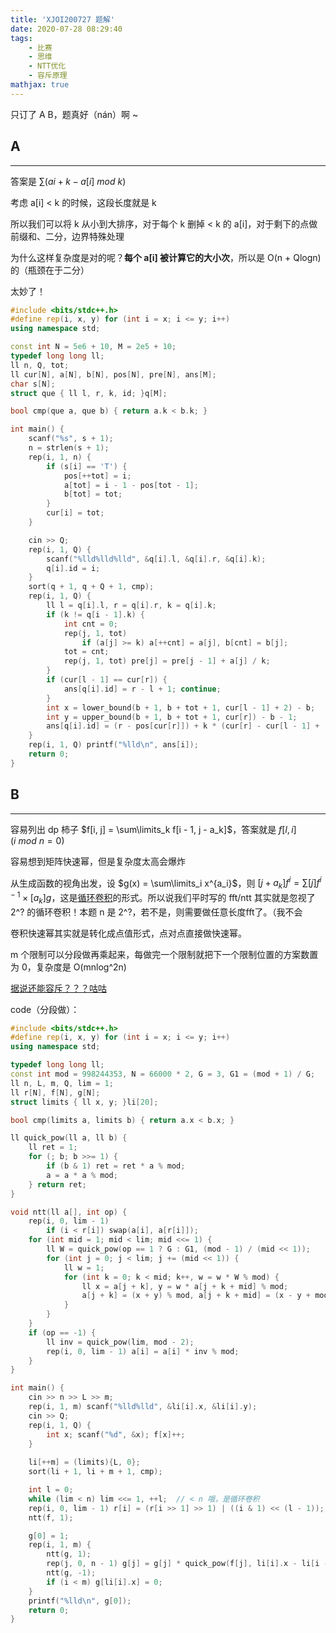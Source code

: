 ```yaml
---
title: 'XJOI200727 题解'
date: 2020-07-28 08:29:40
tags: 
    - 比赛
    - 思维
    - NTT优化
    - 容斥原理
mathjax: true
---
```


只订了 A B，题真好（nán）啊 ~

## A
-----

答案是 $\sum (ai + k - a[i]\ mod\ k)$

考虑 a[i] < k 的时候，这段长度就是 k

所以我们可以将 k 从小到大排序，对于每个 k 删掉 < k 的 a[i]，对于剩下的点做前缀和、二分，边界特殊处理

为什么这样复杂度是对的呢？**每个 a[i] 被计算它的大小次**，所以是 O(n + Qlogn) 的（瓶颈在于二分）

太妙了！

``` c++
#include <bits/stdc++.h>
#define rep(i, x, y) for (int i = x; i <= y; i++)
using namespace std;

const int N = 5e6 + 10, M = 2e5 + 10;
typedef long long ll;
ll n, Q, tot;
ll cur[N], a[N], b[N], pos[N], pre[N], ans[M];
char s[N];
struct que { ll l, r, k, id; }q[M];

bool cmp(que a, que b) { return a.k < b.k; }

int main() {
    scanf("%s", s + 1);
    n = strlen(s + 1);
    rep(i, 1, n) {
        if (s[i] == 'T') {
            pos[++tot] = i;
            a[tot] = i - 1 - pos[tot - 1];
            b[tot] = tot;
        }
        cur[i] = tot;
    }

    cin >> Q;
    rep(i, 1, Q) {
        scanf("%lld%lld%lld", &q[i].l, &q[i].r, &q[i].k);
        q[i].id = i;
    }
    sort(q + 1, q + Q + 1, cmp);
    rep(i, 1, Q) {
        ll l = q[i].l, r = q[i].r, k = q[i].k;
        if (k != q[i - 1].k) {
            int cnt = 0;
            rep(j, 1, tot)
                if (a[j] >= k) a[++cnt] = a[j], b[cnt] = b[j];
            tot = cnt;
            rep(j, 1, tot) pre[j] = pre[j - 1] + a[j] / k;
        }
        if (cur[l - 1] == cur[r]) {
            ans[q[i].id] = r - l + 1; continue;
        }
        int x = lower_bound(b + 1, b + tot + 1, cur[l - 1] + 2) - b;
        int y = upper_bound(b + 1, b + tot + 1, cur[r]) - b - 1;
        ans[q[i].id] = (r - pos[cur[r]]) + k * (cur[r] - cur[l - 1] + (pre[y] - pre[x - 1]) + (pos[cur[l - 1] + 1] - l) / k);
    }
    rep(i, 1, Q) printf("%lld\n", ans[i]);
    return 0;
}
```

## B
-----

容易列出 dp 柿子 $f[i, j] = \sum\limits_k f[i - 1, j - a_k]$，答案就是 $f[l, i](i\ mod\ n = 0)$

容易想到矩阵快速幂，但是复杂度太高会爆炸

从生成函数的视角出发，设 $g(x) = \sum\limits_i x^{a_i}$，则 $[j + a_k] f^i = \sum [j]f^{i - 1} \times [a_k] g$，这是[循环卷积](https://www.cnblogs.com/birchtree/p/12287474.html)的形式。所以说我们平时写的 fft/ntt 其实就是忽视了 2^? 的循环卷积！本题 n 是 2^?，若不是，则需要做任意长度fft了。（我不会

卷积快速幂其实就是转化成点值形式，点对点直接做快速幂。

m 个限制可以分段做再乘起来，每做完一个限制就把下一个限制位置的方案数置为 0，复杂度是 O(mnlog^2n)

[据说还能容斥？？？咕咕](https://www.cnblogs.com/Flying2018/p/13387482.html)

code（分段做）：
``` c++
#include <bits/stdc++.h>
#define rep(i, x, y) for (int i = x; i <= y; i++)
using namespace std;

typedef long long ll;
const int mod = 998244353, N = 66000 * 2, G = 3, G1 = (mod + 1) / G;
ll n, L, m, Q, lim = 1;
ll r[N], f[N], g[N];
struct limits { ll x, y; }li[20];

bool cmp(limits a, limits b) { return a.x < b.x; }

ll quick_pow(ll a, ll b) {
    ll ret = 1;
    for (; b; b >>= 1) {
        if (b & 1) ret = ret * a % mod;
        a = a * a % mod;
    } return ret;
}

void ntt(ll a[], int op) {
    rep(i, 0, lim - 1)
        if (i < r[i]) swap(a[i], a[r[i]]);
    for (int mid = 1; mid < lim; mid <<= 1) {
        ll W = quick_pow(op == 1 ? G : G1, (mod - 1) / (mid << 1));
        for (int j = 0; j < lim; j += (mid << 1)) {
            ll w = 1;
            for (int k = 0; k < mid; k++, w = w * W % mod) {
                ll x = a[j + k], y = w * a[j + k + mid] % mod;
                a[j + k] = (x + y) % mod, a[j + k + mid] = (x - y + mod) % mod;
            }
        }
    }
    if (op == -1) {
        ll inv = quick_pow(lim, mod - 2);
        rep(i, 0, lim - 1) a[i] = a[i] * inv % mod;
    }
}

int main() {
    cin >> n >> L >> m;
    rep(i, 1, m) scanf("%lld%lld", &li[i].x, &li[i].y);
    cin >> Q;
    rep(i, 1, Q) {
        int x; scanf("%d", &x); f[x]++;
    }
    
    li[++m] = (limits){L, 0};
    sort(li + 1, li + m + 1, cmp);

    int l = 0;
    while (lim < n) lim <<= 1, ++l;  // < n 哦，是循环卷积
    rep(i, 0, lim - 1) r[i] = (r[i >> 1] >> 1) | ((i & 1) << (l - 1));
    ntt(f, 1);

    g[0] = 1;
    rep(i, 1, m) {
        ntt(g, 1);
        rep(j, 0, n - 1) g[j] = g[j] * quick_pow(f[j], li[i].x - li[i - 1].x) % mod;  // 点值直接做快速幂
        ntt(g, -1);
        if (i < m) g[li[i].x] = 0;
    }
    printf("%lld\n", g[0]);
    return 0;
}
```